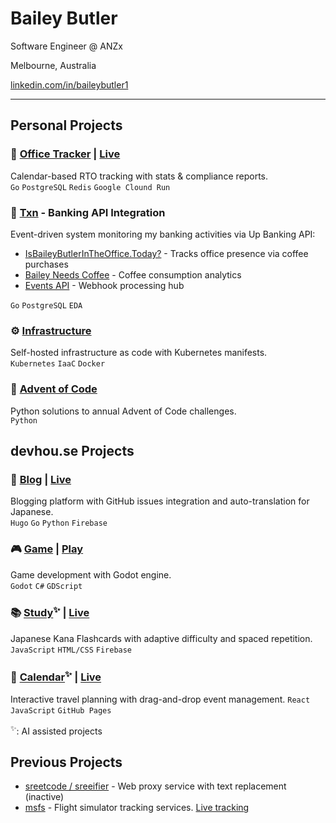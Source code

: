 # Bailey Butler

Software Engineer @ ANZx

Melbourne, Australia

[linkedin.com/in/baileybutler1](https://linkedin.com/in/baileybutler1)

---

## Personal Projects

### 🏢 [Office Tracker](https://github.com/baely/officetracker) | [Live](https://iwasintheoffice.com)
Calendar-based RTO tracking with stats & compliance reports.  
`Go` `PostgreSQL` `Redis` `Google Clound Run`

### 💸 [Txn](https://github.com/baely/txn) - Banking API Integration
Event-driven system monitoring my banking activities via Up Banking API:
- [IsBaileyButlerInTheOffice.Today?](https://isbaileybutlerintheoffice.today) - Tracks office presence via coffee purchases
- [Bailey Needs Coffee](https://baileyneeds.coffee) - Coffee consumption analytics
- [Events API](https://events.baileys.dev) - Webhook processing hub  

`Go` `PostgreSQL` `EDA`

### ⚙️ [Infrastructure](https://github.com/baely/infra)
Self-hosted infrastructure as code with Kubernetes manifests.  
`Kubernetes` `IaaC` `Docker`

### 🧩 [Advent of Code](https://github.com/baely/advent-of-code)
Python solutions to annual Advent of Code challenges.  
`Python`

## devhou.se Projects

### 📝 [Blog](https://github.com/devhou-se/www-jp) | [Live](https://devhou.se)
Blogging platform with GitHub issues integration and auto-translation for Japanese.  
`Hugo` `Go` `Python` `Firebase`

### 🎮 [Game](https://github.com/devhou-se/game) | [Play](https://devhou.se)
Game development with Godot engine.  
`Godot` `C#` `GDScript`

### 📚 [Study](https://github.com/devhou-se/study)<sup>✨</sup> | [Live](https://study.devhou.se)
Japanese Kana Flashcards with adaptive difficulty and spaced repetition.  
`JavaScript` `HTML/CSS` `Firebase`

### 📅 [Calendar](https://github.com/devhou-se/calendar)<sup>✨</sup> | [Live](https://calendar.devhou.se)
Interactive travel planning with drag-and-drop event management.
`React` `JavaScript` `GitHub Pages`

<sup>✨</sup>: AI assisted projects

## Previous Projects

- [sreetcode / sreeifier](https://github.com/devhou-se/sreetcode) - Web proxy service with text replacement (inactive)
- [msfs](https://github.com/baely/go-msfs) - Flight simulator tracking services. [Live tracking](https://projects.xbd.au/pilot)
